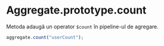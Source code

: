 # Aggregate.prototype.count

Metoda adaugă un operator `$count` în pipeline-ul de agregare.

```javascript
aggregate.count("userCount");
```
